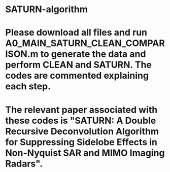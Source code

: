 # SATURN-algorithm

# Please download all files and run A0_MAIN_SATURN_CLEAN_COMPARISON.m to generate the data and perform CLEAN and SATURN. The codes are commented explaining each step.
# The relevant paper associated with these codes is "SATURN: A Double Recursive Deconvolution Algorithm for Suppressing Sidelobe Effects in Non-Nyquist SAR and MIMO Imaging Radars".
